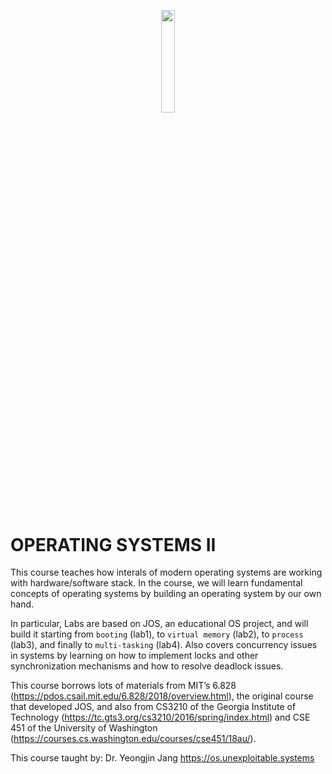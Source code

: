 <p align="center"><img width=20.5% src="https://upload.wikimedia.org/wikipedia/en/thumb/0/07/Oregon_State_College_of_Engineering_Logo.jpg/220px-Oregon_State_College_of_Engineering_Logo.jpg"></p>

# OPERATING SYSTEMS II
This course teaches how interals of modern operating systems are working with hardware/software stack. In the course, we will learn fundamental concepts of operating systems by building an operating system by our own hand.

In particular, Labs are based on JOS, an educational OS project, and will build it starting from `booting` (lab1), to `virtual memory` (lab2), to `process` (lab3), and finally to `multi-tasking` (lab4). Also covers concurrency issues in systems by learning on how to implement locks and other synchronization mechanisms and how to resolve deadlock issues.

This course borrows lots of materials from MIT’s 6.828 (https://pdos.csail.mit.edu/6.828/2018/overview.html), the original course that developed JOS, and also from CS3210 of the Georgia Institute of Technology (https://tc.gts3.org/cs3210/2016/spring/index.html) and CSE 451 of the University of Washington (https://courses.cs.washington.edu/courses/cse451/18au/).


This course taught by:  Dr. Yeongjin Jang
https://os.unexploitable.systems
